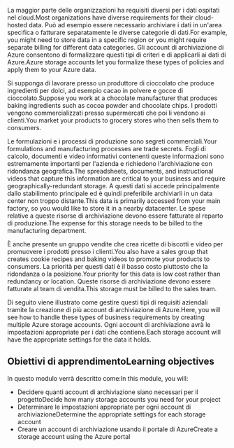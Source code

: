 <span data-ttu-id="61199-101">La maggior parte delle organizzazioni ha requisiti diversi per i dati ospitati nel cloud.</span><span class="sxs-lookup"><span data-stu-id="61199-101">Most organizations have diverse requirements for their cloud-hosted data.</span></span> <span data-ttu-id="61199-102">Può ad esempio essere necessario archiviare i dati in un'area specifica o fatturare separatamente le diverse categorie di dati.</span><span class="sxs-lookup"><span data-stu-id="61199-102">For example, you might need to store data in a specific region or you might require separate billing for different data categories.</span></span> <span data-ttu-id="61199-103">Gli account di archiviazione di Azure consentono di formalizzare questi tipi di criteri e di applicarli ai dati di Azure.</span><span class="sxs-lookup"><span data-stu-id="61199-103">Azure storage accounts let you formalize these types of policies and apply them to your Azure data.</span></span>

<span data-ttu-id="61199-104">Si supponga di lavorare presso un produttore di cioccolato che produce ingredienti per dolci, ad esempio cacao in polvere e gocce di cioccolato.</span><span class="sxs-lookup"><span data-stu-id="61199-104">Suppose you work at a chocolate manufacturer that produces baking ingredients such as cocoa powder and chocolate chips.</span></span> <span data-ttu-id="61199-105">I prodotti vengono commercializzati presso supermercati che poi li vendono ai clienti.</span><span class="sxs-lookup"><span data-stu-id="61199-105">You market your products to grocery stores who then sells them to consumers.</span></span>

<span data-ttu-id="61199-106">Le formulazioni e i processi di produzione sono segreti commerciali.</span><span class="sxs-lookup"><span data-stu-id="61199-106">Your formulations and manufacturing processes are trade secrets.</span></span> <span data-ttu-id="61199-107">Fogli di calcolo, documenti e video informativi contenenti queste informazioni sono estremamente importanti per l'azienda e richiedono l'archiviazione con ridondanza geografica.</span><span class="sxs-lookup"><span data-stu-id="61199-107">The spreadsheets, documents, and instructional videos that capture this information are critical to your business and require geographically-redundant storage.</span></span> <span data-ttu-id="61199-108">A questi dati si accede principalmente dallo stabilimento principale ed è quindi preferibile archiviarli in un data center non troppo distante.</span><span class="sxs-lookup"><span data-stu-id="61199-108">This data is primarily accessed from your main factory, so you would like to store it in a nearby datacenter.</span></span> <span data-ttu-id="61199-109">Le spese relative a queste risorse di archiviazione devono essere fatturate al reparto di produzione.</span><span class="sxs-lookup"><span data-stu-id="61199-109">The expense for this storage needs to be billed to the manufacturing department.</span></span>

<span data-ttu-id="61199-110">È anche presente un gruppo vendite che crea ricette di biscotti e video per promuovere i prodotti presso i clienti.</span><span class="sxs-lookup"><span data-stu-id="61199-110">You also have a sales group that creates cookie recipes and baking videos to promote your products to consumers.</span></span> <span data-ttu-id="61199-111">La priorità per questi dati è il basso costo piuttosto che la ridondanza o la posizione.</span><span class="sxs-lookup"><span data-stu-id="61199-111">Your priority for this data is low cost rather than redundancy or location.</span></span> <span data-ttu-id="61199-112">Queste risorse di archiviazione devono essere fatturate al team di vendita.</span><span class="sxs-lookup"><span data-stu-id="61199-112">This storage must be billed to the sales team.</span></span>

<span data-ttu-id="61199-113">Di seguito viene illustrato come gestire questi tipi di requisiti aziendali tramite la creazione di più account di archiviazione di Azure.</span><span class="sxs-lookup"><span data-stu-id="61199-113">Here, you will see how to handle these types of business requirements by creating multiple Azure storage accounts.</span></span> <span data-ttu-id="61199-114">Ogni account di archiviazione avrà le impostazioni appropriate per i dati che contiene.</span><span class="sxs-lookup"><span data-stu-id="61199-114">Each storage account will have the appropriate settings for the data it holds.</span></span>

## <a name="learning-objectives"></a><span data-ttu-id="61199-115">Obiettivi di apprendimento</span><span class="sxs-lookup"><span data-stu-id="61199-115">Learning objectives</span></span>

<span data-ttu-id="61199-116">In questo modulo verrà descritto come:</span><span class="sxs-lookup"><span data-stu-id="61199-116">In this module, you will:</span></span>
 - <span data-ttu-id="61199-117">Decidere quanti account di archiviazione siano necessari per il progetto</span><span class="sxs-lookup"><span data-stu-id="61199-117">Decide how many storage accounts you need for your project</span></span>
 - <span data-ttu-id="61199-118">Determinare le impostazioni appropriate per ogni account di archiviazione</span><span class="sxs-lookup"><span data-stu-id="61199-118">Determine the appropriate settings for each storage account</span></span>
 - <span data-ttu-id="61199-119">Creare un account di archiviazione usando il portale di Azure</span><span class="sxs-lookup"><span data-stu-id="61199-119">Create a storage account using the Azure portal</span></span>